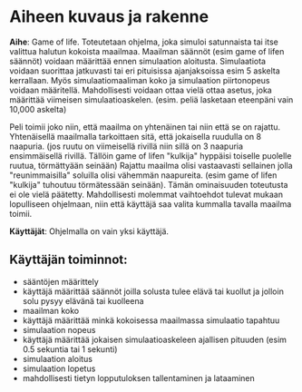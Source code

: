Aiheen kuvaus ja rakenne
========================

**Aihe**: Game of life. Toteutetaan ohjelma, joka simuloi satunnaista tai itse valittua halutun kokoista maailmaa.
Maailman säännöt (esim game of lifen säännöt) voidaan määrittää ennen simulaation aloitusta. Simulaatiota
voidaan suorittaa jatkuvasti tai eri pituisissa ajanjaksoissa esim 5 askelta kerrallaan. Myös simulaatiomaaliman
koko ja simulaation piirtonopeus voidaan määritellä. Mahdollisesti voidaan ottaa vielä ottaa asetus, joka
määrittää viimeisen simulaatioaskelen. (esim. peliä lasketaan eteenpäni vain 10,000 askelta)

Peli toimii joko niin, että maailma on yhtenäinen tai niin että se on rajattu. Yhtenäisellä maailmalla tarkoittaen
sitä, että jokaisella ruudulla on 8 naapuria. (jos ruutu on viimeisellä rivillä niin sillä on 3 naapuria
ensimmäisellä rivillä. Tällöin game of lifen "kulkija" hyppäisi toiselle puolelle ruutua, törmättyään seinään)
Rajattu maailma olisi vastaavasti sellainen jolla "reunimmaisilla" soluilla olisi vähemmän naapureita.
(esim game of lifen "kulkija" tuhoutuu törmätessään seinään). Tämän ominaisuuden toteutusta ei ole vielä
päätetty. Mahdollisesti molemmat vaihtoehdot tulevat mukaan lopulliseen ohjelmaan, niin että käyttäjä saa
valita kummalla tavalla maailma toimii.

**Käyttäjät**: Ohjelmalla on vain yksi käyttäjä.

Käyttäjän toiminnot:
--------------------

* sääntöjen määrittely
 * käyttäjä määrittää säännöt joilla solusta tulee elävä tai kuollut ja jolloin solu pysyy elävänä tai kuolleena
* maailman koko
 * käyttäjä määrittää minkä kokoisessa maailmassa simulaatio tapahtuu
* simulaation nopeus
 * käyttäjä määrittää jokaisen simulaatioaskeleen ajallisen pituuden (esim 0.5 sekuntia tai 1 sekunti)
* simulaation aloitus
* simulaation lopetus
* mahdollisesti tietyn lopputuloksen tallentaminen ja lataaminen
